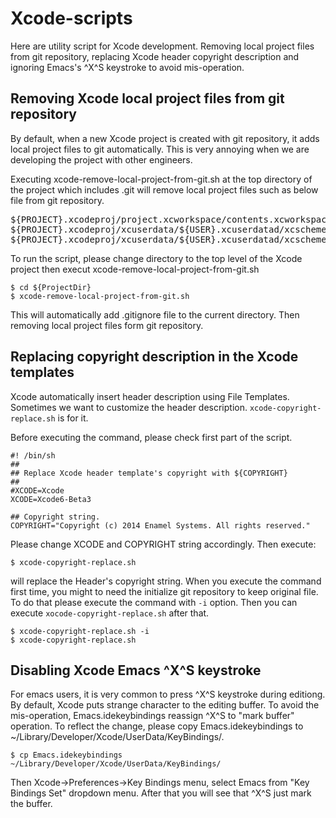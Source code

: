 Xcode-scripts
=============

Here are utility script for Xcode development.  Removing local project
files from git repository, replacing Xcode header copyright
description and ignoring Emacs's ^X^S keystroke to avoid
mis-operation.

Removing Xcode local project files from git repository
------------------------------------------------------

By default, when a new Xcode project is created with git repository,
it adds local project files to git automatically.  This is very
annoying when we are developing the project with other engineers.

Executing xcode-remove-local-project-from-git.sh at the top directory
of the project which includes .git will remove local project files
such as below file from git repository.

<pre>
${PROJECT}.xcodeproj/project.xcworkspace/contents.xcworkspacedata
${PROJECT}.xcodeproj/xcuserdata/${USER}.xcuserdatad/xcschemes/${PROJECT}.xcscheme
${PROJECT}.xcodeproj/xcuserdata/${USER}.xcuserdatad/xcschemes/xcschememanagement.plist
</pre>

To run the script, please change directory to the top level of the
Xcode project then execut xcode-remove-local-project-from-git.sh

```shell
$ cd ${ProjectDir}
$ xcode-remove-local-project-from-git.sh
```

This will automatically add .gitignore file to the current directory.
Then removing local project files form git repository.


Replacing copyright description in the Xcode templates
-------------------------------------------------------

Xcode automatically insert header description using File Templates.
Sometimes we want to customize the header description.  `xcode-copyright-replace.sh` is for it.

Before executing the command, please check first part of the script.

```shell
#! /bin/sh
##
## Replace Xcode header template's copyright with ${COPYRIGHT}
##
#XCODE=Xcode
XCODE=Xcode6-Beta3

## Copyright string.
COPYRIGHT="Copyright (c) 2014 Enamel Systems. All rights reserved."
```

Please change XCODE and COPYRIGHT string accordingly.  Then execute:

```shell
$ xcode-copyright-replace.sh
```

will replace the Header's copyright string.  When you execute the command first time, you might to need the initialize git repository to keep original file.
To do that please execute the command with `-i` option.  Then you can execute `xocode-copyright-replace.sh` after that.

```shell
$ xcode-copyright-replace.sh -i
$ xcode-copyright-replace.sh
```


Disabling Xcode Emacs ^X^S keystroke
------------------------------------

For emacs users, it is very common to press ^X^S keystroke during
editiong.  By default, Xcode puts strange character to the editing
buffer.  To avoid the mis-operation, Emacs.idekeybindings reassign
^X^S to "mark buffer" operation.  To reflect the change, please copy
Emacs.idekeybindings to
~/Library/Developer/Xcode/UserData/KeyBindings/.

```
$ cp Emacs.idekeybindings ~/Library/Developer/Xcode/UserData/KeyBindings/
```

Then Xcode->Preferences->Key Bindings menu, select Emacs from "Key
Bindings Set" dropdown menu.  After that you will see that ^X^S just
mark the buffer.

